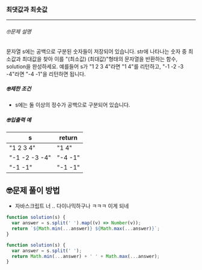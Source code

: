 ### 최댓값과 최솟값

---

###### 🤓문제 설명

문자열 s에는 공백으로 구분된 숫자들이 저장되어 있습니다. str에 나타나는 숫자 중 최소값과 최대값을 찾아 이를 "(최소값) (최대값)"형태의 문자열을 반환하는 함수, solution을 완성하세요.
예를들어 s가 "1 2 3 4"라면 "1 4"를 리턴하고, "-1 -2 -3 -4"라면 "-4 -1"을 리턴하면 됩니다.

##### 🤓제한 조건

- s에는 둘 이상의 정수가 공백으로 구분되어 있습니다.

##### 🤓입출력 예

| s             | return  |
| ------------- | ------- |
| "1 2 3 4"     | "1 4"   |
| "-1 -2 -3 -4" | "-4 -1" |
| "-1 -1"       | "-1 -1" |

## 🤓문제 풀이 방법

- 자바스크립트 너 .. 다이나믹하구나 ㅋㅋㅋ 이게 되네

```javascript
function solution(s) {
  var answer = s.split(' ').map((v) => Number(v));
  return `${Math.min(...answer)} ${Math.max(...answer)}`;
}
```

```javascript
function solution(s) {
  var answer = s.split(' ');
  return Math.min(...answer) + ' ' + Math.max(...answer);
}
```
